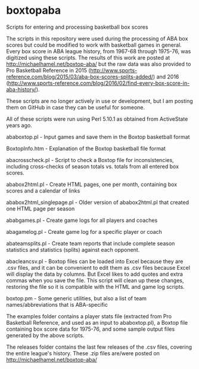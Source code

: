 # boxtopaba
Scripts for entering and processing basketball box scores

The scripts in this repository were used during the processing of ABA box scores but could be modified to work with basketball games in general. Every box score in ABA league history, from 1967-68 through 1975-76, was digitized using these scripts. The results of this work are posted at http://michaelhamel.net/boxtop-aba/ but the raw data was also provided to Pro Basketball Reference in 2015 (http://www.sports-reference.com/blog/2015/03/aba-box-scores-splits-added/) and 2016 (http://www.sports-reference.com/blog/2016/02/find-every-box-score-in-aba-history/).

These scripts are no longer actively in use or development, but I am posting them on GitHub in case they can be useful for someone.

All of these scripts were run using Perl 5.10.1 as obtained from ActiveState years ago.

ababoxtop.pl - Input games and save them in the Boxtop basketball format

BoxtopInfo.htm - Explanation of the Boxtop basketball file format

abacrosscheck.pl - Script to check a Boxtop file for inconsistencies, including cross-checks of season totals vs. totals from all entered box scores.

ababox2html.pl - Create HTML pages, one per month, containing box scores and a calendar of links

ababox2html_singlepage.pl - Older version of ababox2html.pl that created one HTML page per season

ababgames.pl - Create game logs for all players and coaches

abagamelog.pl - Create game log for a specific player or coach

abateamsplits.pl - Create team reports that include complete season statistics and statistics (splits) against each opponent.

abacleancsv.pl - Boxtop files can be loaded into Excel because they are .csv files, and it can be convenient to edit them as .csv files because Excel will display the data by columns. But Excel likes to add quotes and extra commas when you save the file. This script will clean up these changes, restoring the file so it is compatible with the HTML and game log scripts.

boxtop.pm - Some generic utilities, but also a list of team names/abbreviations that is ABA-specific

The examples folder contains a player stats file (extracted from Pro Basketball Reference, and used as an input to ababoxtop.pl), a Boxtop file containing box score data for 1975-76, and some sample output files generated by the above scripts.

The releases folder contains the last few releases of the .csv files, covering the entire league's history. These .zip files are/were posted on http://michaelhamel.net/boxtop-aba/
